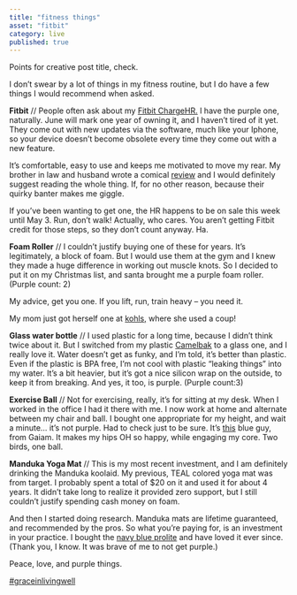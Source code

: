 ```yaml
---
title: "fitness things"
asset: "fitbit" 
category: live
published: true
---
```


Points for creative post title, check.

I don’t swear by a lot of things in my fitness routine, but I do have a few things I would recommend when asked.

**Fitbit** // People often ask about my [Fitbit ChargeHR.](http://www.fitbit.com/chargehr) I have the purple one, naturally. June will mark one year of owning it, and I haven’t tired of it yet. They come out with new updates via the software, much like your Iphone, so your device doesn’t become obsolete every time they come out with a new feature.

It’s comfortable, easy to use and keeps me motivated to move my rear. My brother in law and husband wrote a comical [review](http://audaciousfox.com/2016/01/fitbit-hr-review) and I would definitely suggest reading the whole thing. If, for no other reason, because their quirky banter makes me giggle.

If you’ve been wanting to get one, the HR happens to be on sale this week until May 3. Run, don’t walk! Actually, who cares. You aren’t getting Fitbit credit for those steps, so they don’t count anyway. Ha.

**Foam Roller** // I couldn’t justify buying one of these for years. It’s legitimately, a block of foam. But I would use them at the gym and I knew they made a huge difference in working out muscle knots. So I decided to put it on my Christmas list, and santa brought me a purple foam roller. (Purple count: 2)

My advice, get you one. If you lift, run, train heavy – you need it.

My mom just got herself one at [kohls,]( http://www.kohls.com/product/prd-1778822/black-mountain-products-36-in-extra-firm-high-density-foam-roller.jsp) where she used a coup!

**Glass water bottle** // I used plastic for a long time, because I didn’t think twice about it. But I switched from my plastic [Camelbak]( http://shop.camelbak.com/eddy-glass-7l/d/1113) to a glass one, and I really love it. Water doesn’t get as funky, and I’m told, it’s better than plastic. Even if the plastic is BPA free, I’m not cool with plastic “leaking things” into my water. It’s a bit heavier, but it’s got a nice silicon wrap on the outside, to keep it from breaking. And yes, it too, is purple. (Purple count:3)

**Exercise Ball** // Not for exercising, really, it’s for sitting at my desk. When I worked in the office I had it there with me. I now work at home and alternate between my chair and ball. I bought one appropriate for my height, and wait a minute… it’s not purple. Had to check just to be sure. It’s [this]( http://www.gaiam.com/product/extra-balance-ball-chair-ball/95-1472.html?dwvar_95-1472_color=charcoal#start=1) blue guy, from Gaiam. It makes my hips OH so happy, while engaging my core. Two birds, one ball.

**Manduka Yoga Mat** // This is my most recent investment, and I am definitely drinking the Manduka koolaid. My previous, TEAL colored yoga mat was from target. I probably spent a total of $20 on it and used it for about 4 years. It didn’t take long to realize it provided zero support, but I still couldn’t justify spending cash money on foam.

And then I started doing research. Manduka mats are lifetime guaranteed, and recommended by the pros. So what you’re paying for, is an investment in your practice. I bought the [navy blue prolite]( https://www.manduka.com/yoga-mats/pro/prolite-mat.html) and have loved it ever since. (Thank you, I know. It was brave of me to not get purple.)

Peace, love, and purple things.

[#graceinlivingwell](https://www.instagram.com/explore/tags/graceinlivingwell/)


